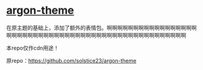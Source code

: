 # [argon-theme](https://github.com/solstice23/argon-theme)
在原主题的基础上，添加了额外的表情包。啊啊啊啊啊啊啊啊啊啊啊啊啊啊啊啊啊啊啊啊啊啊啊啊啊啊啊啊啊啊啊啊啊啊啊啊啊啊啊啊啊啊啊啊啊啊啊啊啊啊啊

本repo仅作cdn用途！

原repo：https://github.com/solstice23/argon-theme
